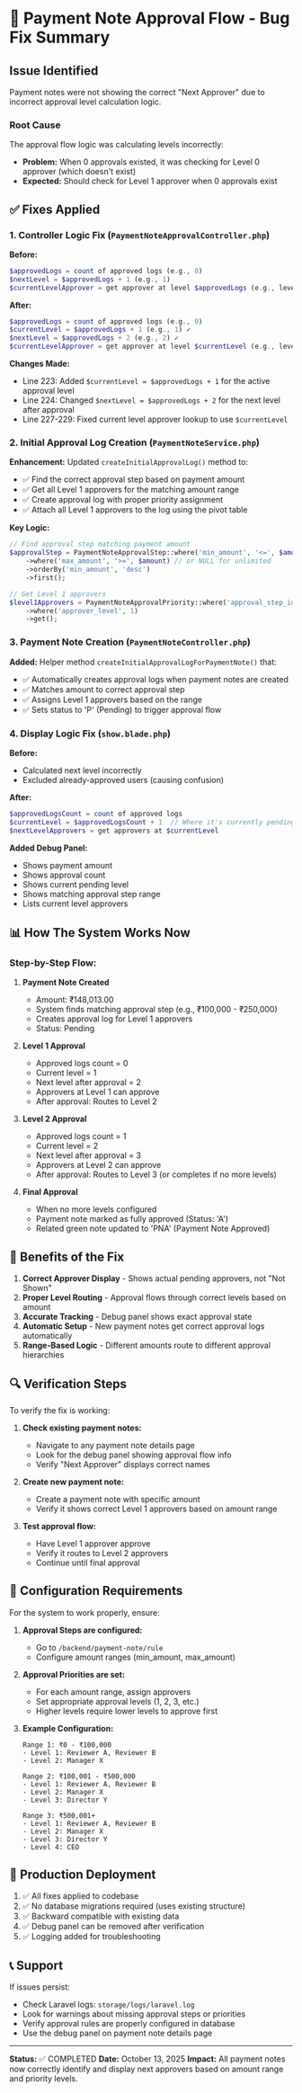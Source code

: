 # 🔧 Payment Note Approval Flow - Bug Fix Summary

## Issue Identified
Payment notes were not showing the correct "Next Approver" due to incorrect approval level calculation logic.

### Root Cause
The approval flow logic was calculating levels incorrectly:
- **Problem:** When 0 approvals existed, it was checking for Level 0 approver (which doesn't exist)
- **Expected:** Should check for Level 1 approver when 0 approvals exist

## ✅ Fixes Applied

### 1. **Controller Logic Fix** (`PaymentNoteApprovalController.php`)

**Before:**
```php
$approvedLogs = count of approved logs (e.g., 0)
$nextLevel = $approvedLogs + 1 (e.g., 1)
$currentLevelApprover = get approver at level $approvedLogs (e.g., level 0) ❌
```

**After:**
```php
$approvedLogs = count of approved logs (e.g., 0)
$currentLevel = $approvedLogs + 1 (e.g., 1) ✓
$nextLevel = $approvedLogs + 2 (e.g., 2) ✓
$currentLevelApprover = get approver at level $currentLevel (e.g., level 1) ✓
```

**Changes Made:**
- Line 223: Added `$currentLevel = $approvedLogs + 1` for the active approval level
- Line 224: Changed `$nextLevel = $approvedLogs + 2` for the next level after approval
- Line 227-229: Fixed current level approver lookup to use `$currentLevel`

### 2. **Initial Approval Log Creation** (`PaymentNoteService.php`)

**Enhancement:** Updated `createInitialApprovalLog()` method to:
- ✅ Find the correct approval step based on payment amount
- ✅ Get all Level 1 approvers for the matching amount range
- ✅ Create approval log with proper priority assignment
- ✅ Attach all Level 1 approvers to the log using the pivot table

**Key Logic:**
```php
// Find approval step matching payment amount
$approvalStep = PaymentNoteApprovalStep::where('min_amount', '<=', $amount)
    ->where('max_amount', '>=', $amount) // or NULL for unlimited
    ->orderBy('min_amount', 'desc')
    ->first();

// Get Level 1 approvers
$level1Approvers = PaymentNoteApprovalPriority::where('approval_step_id', $step->id)
    ->where('approver_level', 1)
    ->get();
```

### 3. **Payment Note Creation** (`PaymentNoteController.php`)

**Added:** Helper method `createInitialApprovalLogForPaymentNote()` that:
- ✅ Automatically creates approval logs when payment notes are created
- ✅ Matches amount to correct approval step
- ✅ Assigns Level 1 approvers based on the range
- ✅ Sets status to 'P' (Pending) to trigger approval flow

### 4. **Display Logic Fix** (`show.blade.php`)

**Before:**
- Calculated next level incorrectly
- Excluded already-approved users (causing confusion)

**After:**
```php
$approvedLogsCount = count of approved logs
$currentLevel = $approvedLogsCount + 1  // Where it's currently pending
$nextLevelApprovers = get approvers at $currentLevel
```

**Added Debug Panel:**
- Shows payment amount
- Shows approval count
- Shows current pending level
- Shows matching approval step range
- Lists current level approvers

## 📊 How The System Works Now

### Step-by-Step Flow:

1. **Payment Note Created**
   - Amount: ₹148,013.00
   - System finds matching approval step (e.g., ₹100,000 - ₹250,000)
   - Creates approval log for Level 1 approvers
   - Status: Pending

2. **Level 1 Approval**
   - Approved logs count = 0
   - Current level = 1
   - Next level after approval = 2
   - Approvers at Level 1 can approve
   - After approval: Routes to Level 2

3. **Level 2 Approval**
   - Approved logs count = 1
   - Current level = 2
   - Next level after approval = 3
   - Approvers at Level 2 can approve
   - After approval: Routes to Level 3 (or completes if no more levels)

4. **Final Approval**
   - When no more levels configured
   - Payment note marked as fully approved (Status: 'A')
   - Related green note updated to 'PNA' (Payment Note Approved)

## 🎯 Benefits of the Fix

1. **Correct Approver Display** - Shows actual pending approvers, not "Not Shown"
2. **Proper Level Routing** - Approval flows through correct levels based on amount
3. **Accurate Tracking** - Debug panel shows exact approval state
4. **Automatic Setup** - New payment notes get correct approval logs automatically
5. **Range-Based Logic** - Different amounts route to different approval hierarchies

## 🔍 Verification Steps

To verify the fix is working:

1. **Check existing payment notes:**
   - Navigate to any payment note details page
   - Look for the debug panel showing approval flow info
   - Verify "Next Approver" displays correct names

2. **Create new payment note:**
   - Create a payment note with specific amount
   - Verify it shows correct Level 1 approvers based on amount range

3. **Test approval flow:**
   - Have Level 1 approver approve
   - Verify it routes to Level 2 approvers
   - Continue until final approval

## 📝 Configuration Requirements

For the system to work properly, ensure:

1. **Approval Steps are configured:**
   - Go to `/backend/payment-note/rule`
   - Configure amount ranges (min_amount, max_amount)

2. **Approval Priorities are set:**
   - For each amount range, assign approvers
   - Set appropriate approval levels (1, 2, 3, etc.)
   - Higher levels require lower levels to approve first

3. **Example Configuration:**
   ```
   Range 1: ₹0 - ₹100,000
   - Level 1: Reviewer A, Reviewer B
   - Level 2: Manager X
   
   Range 2: ₹100,001 - ₹500,000
   - Level 1: Reviewer A, Reviewer B
   - Level 2: Manager X
   - Level 3: Director Y
   
   Range 3: ₹500,001+
   - Level 1: Reviewer A, Reviewer B
   - Level 2: Manager X
   - Level 3: Director Y
   - Level 4: CEO
   ```

## 🚀 Production Deployment

1. ✅ All fixes applied to codebase
2. ✅ No database migrations required (uses existing structure)
3. ✅ Backward compatible with existing data
4. ✅ Debug panel can be removed after verification
5. ✅ Logging added for troubleshooting

## 📞 Support

If issues persist:
- Check Laravel logs: `storage/logs/laravel.log`
- Look for warnings about missing approval steps or priorities
- Verify approval rules are properly configured in database
- Use the debug panel on payment note details page

---

**Status:** ✅ COMPLETED
**Date:** October 13, 2025
**Impact:** All payment notes now correctly identify and display next approvers based on amount range and priority levels.

